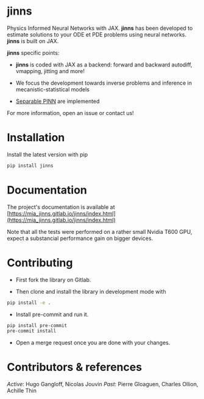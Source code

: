 jinns
=====

Physics Informed Neural Networks with JAX. **jinns** has been developed to estimate solutions to your ODE et PDE problems using neural networks.
**jinns** is built on JAX.

**jinns** specific points:

- **jinns** is coded with JAX as a backend: forward and backward autodiff, vmapping, jitting and more!

- We focus the development towards inverse problems and inference in mecanistic-statistical models

- [Separable PINN](https://openreview.net/pdf?id=dEySGIcDnI) are implemented

For more information, open an issue or contact us!

# Installation

Install the latest version with pip

```bash
pip install jinns
```

# Documentation

The project's documentation is available at [https://mia_jinns.gitlab.io/jinns/index.html](https://mia_jinns.gitlab.io/jinns/index.html)

Note that all the tests were performed on a rather small Nvidia T600 GPU, expect a substancial performance gain on bigger devices.

# Contributing

* First fork the library on Gitlab.

* Then clone and install the library in development mode with

```bash
pip install -e .
```

* Install pre-commit and run it.

```bash
pip install pre-commit
pre-commit install
```

* Open a merge request once you are done with your changes.

# Contributors & references

*Active*: Hugo Gangloff, Nicolas Jouvin
*Past*: Pierre Gloaguen, Charles Ollion, Achille Thin
